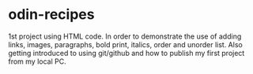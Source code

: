 # odin-recipes
1st project using HTML code. In order to demonstrate the use of adding links, images, paragraphs, bold print, italics, order and unorder list.
Also getting introduced to using git/github and how to publish my first project from my local PC.